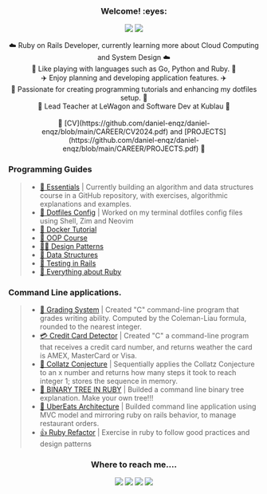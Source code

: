 <h3 align="center">Welcome! :eyes:</h3>

<p align="center"><img src="https://profile-counter.glitch.me/{daniel-enqz}/count.svg"> <img src="http://ForTheBadge.com/images/badges/built-with-love.svg"></p>

<p align="center">
  ☁️ Ruby on Rails Developer, currently learning more about Cloud Computing and System Design ☁️
  <br>
  🐠 Like playing with languages such as Go, Python and Ruby. 🐠
  <br>
  ✈️ Enjoy planning and developing application features. ✈️
  <br>
  🍁 Passionate for creating programming tutorials and enhancing my dotfiles setup. 🍁
  <br>
  🚚 Lead Teacher at LeWagon and Software Dev at Kublau 🚚
  <br>
  <br>
🌱 [CV](https://github.com/daniel-enqz/daniel-enqz/blob/main/CAREER/CV2024.pdf) and [PROJECTS](https://github.com/daniel-enqz/daniel-enqz/blob/main/CAREER/PROJECTS.pdf) 🌱


### Programming Guides
>- [💙 Essentials](https://github.com/daniel-enqz/daniel-enqz/tree/main/PROGRAMMING_COURSE💙) | Currently building an algorithm and data structures course in a GitHub repository, with exercises, algorithmic explanations and examples.<br>
>- [🎽 Dotfiles Config](https://github.com/daniel-enqz/daniel-enqz/blob/main/DOTFILES.md) | Worked on my terminal dotfiles config files using Shell, Zim and Neovim<br>
>- [🐳 Docker Tutorial](https://github.com/daniel-enqz/ruby-corners-100/tree/master/DOCKER_IN_RAILS%20)<br>
>- [🧢 OOP Course](https://github.com/daniel-enqz/daniel-enqz/tree/main/PROGRAMMING_COURSE💙/🎉%20OBJECT%20ORIENTED%20DESIGN)<br>
>- [🧞‍♂️ Design Patterns](https://github.com/daniel-enqz/daniel-enqz/tree/main/PROGRAMMING_COURSE💙/🎉%20OBJECT%20ORIENTED%20DESIGN/🍀%20DESIGN_PATTERNS)<br>
>- [🚎 Data Structures](https://github.com/daniel-enqz/daniel-enqz/tree/main/PROGRAMMING_COURSE💙/🐬DATA_STRUCTURES)<br>
>- [🦕 Testing in Rails](https://github.com/daniel-enqz/ruby-corners-100/tree/master/TDD)<br>
>- [🧵 Everything about Ruby](https://github.com/daniel-enqz/ruby-corners-100)<br>
   

### Command Line applications.
>- [🥇 Grading System](https://github.com/daniel-enqz/daniel-enqz/blob/main/PROGRAMMING_COURSE💙/💻Excercises/C/readability.c) | Created "C" command-line program that grades writing ability. Computed by the Coleman-Liau formula, rounded to the nearest integer.<br>
>- [💳 Credit Card Detector](https://github.com/daniel-enqz/daniel-enqz/blob/main/PROGRAMMING_COURSE💙/💻Excercises/C/credit.c) | Created "C" a command-line program that receives a credit card number, and returns weather the card is AMEX, MasterCard or Visa.<br>
>- [🤔 Collatz Conjecture](https://github.com/daniel-enqz/daniel-enqz/tree/main/projects/CollatzConjecture) | Sequentially applies the Collatz Conjecture to an x number and returns how many steps it took to reach integer 1; stores the sequence in memory.<br>
>- [🌳 BINARY TREE IN RUBY](https://github.com/daniel-enqz/daniel-enqz/tree/main/PROGRAMMING_COURSE💙/🐬DATA_STRUCTURES/TREES) | Builded a command line binary tree explanation. Make your own tree!!!<br>
>- [🍔 UberEats Architecture](https://github.com/daniel-enqz/daniel-enqz/tree/main/projects/FoodDelivery) | Builded command line application using MVC model and mirroring ruby on rails behavior, to manage restaurant orders.<br>
>- [👍 Ruby Refactor](https://github.com/daniel-enqz/GildedRoseRefactor) | Exercise in ruby to follow good practices and design patterns<br>
  

<h3 align="center">Where to reach me....</h2>
<p align="center">
<a href="https://www.linkedin.com/in/daniel-enqz/"><img src="https://img.shields.io/badge/LinkedIn-0077B5?style=for-the-badge&logo=linkedin&logoColor=white"></a>
<a href="mailto:dan17.em@gmail.com"><img src="https://img.shields.io/badge/Gmail-D14836?style=for-the-badge&logo=gmail&logoColor=white"></a>
<a href="https://twitter.com/Daniel__enqz"><img src="https://img.shields.io/badge/daniel_enqz-%231DA1F2.svg?style=for-the-badge&logo=Twitter&logoColor=white"></a>
<a href="https://www.youtube.com/channel/UCvZjEjGU4CVIrQknOSMfpXQ"><img src="https://img.shields.io/badge/Daniel Enqz-FF0000?style=for-the-badge&logo=youtube&logoColor=white"></a>
</p>
